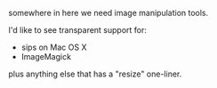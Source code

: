 somewhere in here we need image manipulation tools.

I'd like to see transparent support for:

- sips on Mac OS X
- ImageMagick

plus anything else that has a "resize" one-liner.
